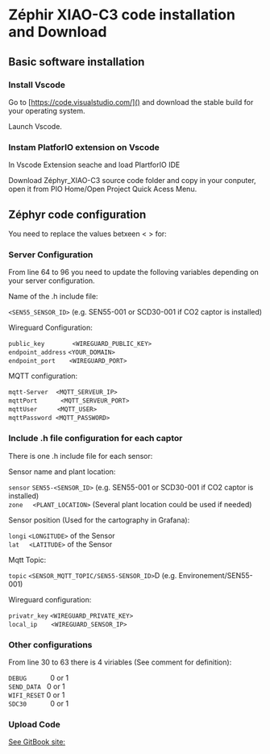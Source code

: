
# Zéphir XIAO-C3 code installation and Download

## Basic software installation

### Install Vscode

Go to [https://code.visualstudio.com/]() and download the stable build for your operating system.

Launch Vscode.

### Instam PlatforIO extension on Vscode

In Vscode Extension seache and load PlartforIO IDE

Download Zéphyr_XIAO-C3 source code folder and copy in your conputer, open it from PIO Home/Open Project Quick Acess Menu.

## Zéphyr code configuration

You need to replace the values betxeen < > for:

### Server Configuration


From line 64 to 96 you need to update the folloving variables depending on your server configuration.

Name of the .h include file:

`<SEN55_SENSOR_ID>` (e.g. SEN55-001 or SCD30-001 if CO2 captor is installed)

Wireguard Configuration:

`public_key`&nbsp;&nbsp;&nbsp;&nbsp;&nbsp;&nbsp;&nbsp;&nbsp;&nbsp;&nbsp;&nbsp;&nbsp;&nbsp;&nbsp;`<WIREGUARD_PUBLIC_KEY>`  
`endpoint_address` `<YOUR_DOMAIN>`  
`endpoint_port` &nbsp;&nbsp;&nbsp;&nbsp;&nbsp;&nbsp;`<WIREGUARD_PORT>`

MQTT configuration:

`mqtt-Server` &nbsp;&nbsp;&nbsp;`<MQTT_SERVEUR_IP>`  
`mqttPort `&nbsp;&nbsp;&nbsp;&nbsp;&nbsp;&nbsp;&nbsp;&nbsp;&nbsp;&nbsp;`<MQTT_SERVEUR_PORT>`  
`mqttUser` &nbsp;&nbsp;&nbsp;&nbsp;&nbsp;&nbsp;&nbsp;&nbsp;&nbsp;`<MQTT_USER>`  
`mqttPassword` &nbsp;`<MQTT_PASSWORD>`

### Include .h file configuration for each captor

There is one .h include file for each sensor:

Sensor name and plant location:

`sensor` `SEN55-<SENSOR_ID>` (e.g. SEN55-001 or SCD30-001 if CO2 captor is installed)  
`zone` &nbsp;&nbsp;&nbsp;&nbsp;`<PLANT_LOCATION>` (Several plant location could be used if needed)

Sensor position (Used for the cartography in Grafana):

`longi` `<LONGITUDE>` of the Sensor  
`lat` &nbsp;&nbsp;&nbsp;&nbsp;`<LATITUDE>` of the Sensor

Mqtt Topic:

`topic` `<SENSOR_MQTT_TOPIC/SEN55-SENSOR_ID>`D (e.g. Environement/SEN55-001)

Wireguard configuration:

`privatr_key` `<WIREGUARD_PRIVATE_KEY>`  
`local_ip` &nbsp;&nbsp;&nbsp;&nbsp;&nbsp;&nbsp;`<WIREGUARD_SENSOR_IP>`

### Other configurations

From line 30 to 63 there is 4 viriables (See comment for definition):

`DEBUG`	&nbsp;&nbsp;&nbsp;&nbsp;&nbsp;&nbsp;&nbsp;&nbsp;&nbsp;&nbsp;&nbsp;0 or 1  
`SEND_DATA` &nbsp;&nbsp;0 or 1  
`WIFI_RESET` 0 or 1  
`SDC30` &nbsp;&nbsp;&nbsp;&nbsp;&nbsp;&nbsp;&nbsp;&nbsp;&nbsp;&nbsp;&nbsp;0 or 1


### Upload Code

[See GitBook site:](https://rhizobiome.gitbook.io/atrosca-degaze/le-capteur-zephyr/montage)




